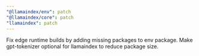 ```yaml
---
"@llamaindex/env": patch
"@llamaindex/core": patch
"llamaindex": patch
---
```


Fix edge runtime builds by adding missing packages to env package. Make gpt-tokenizer optional for llamaindex to reduce package size.

